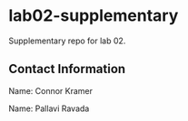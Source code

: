 # lab02-supplementary
Supplementary repo for lab 02.

## Contact Information

Name: Connor Kramer

Name: Pallavi Ravada
